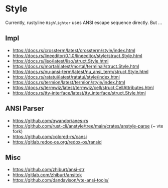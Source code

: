 # Style

Currently, rustyline `Highlighter` uses ANSI escape sequence directly.
But ...

## Impl

- <https://docs.rs/crossterm/latest/crossterm/style/index.html>
- <https://docs.rs/lineeditor/0.1.0/lineeditor/style/struct.Style.html>
- <https://docs.rs/liso/latest/liso/struct.Style.html>
- <https://docs.rs/mortal/latest/mortal/terminal/struct.Style.html>
- <https://docs.rs/nu-ansi-term/latest/nu_ansi_term/struct.Style.html>
- <https://docs.rs/ratatui/latest/ratatui/style/index.html>
- <https://docs.rs/termion/latest/termion/style/index.html>
- <https://docs.rs/termwiz/latest/termwiz/cell/struct.CellAttributes.html>
- <https://docs.rs/tty-interface/latest/tty_interface/struct.Style.html>

## ANSI Parser

- <https://github.com/qwandor/anes-rs>
- <https://github.com/rust-cli/anstyle/tree/main/crates/anstyle-parse> (~ vte fork)
- <https://github.com/colored-rs/cansi>
- <https://gitlab.redox-os.org/redox-os/ransid>

## Misc

- <https://github.com/zhiburt/ansi-str>
- <https://gitlab.com/zhiburt/ansitok>
- <https://github.com/dandavison/vte-ansi-tools/>